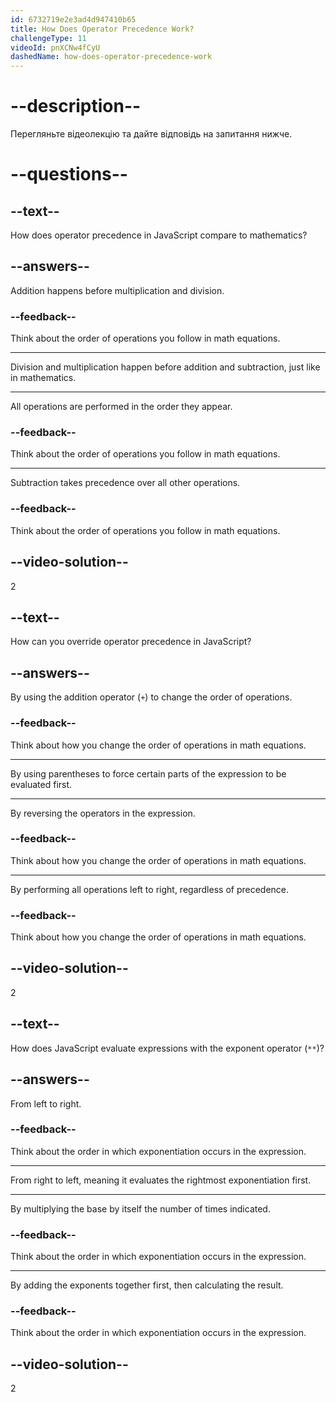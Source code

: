 ```yaml
---
id: 6732719e2e3ad4d947410b65
title: How Does Operator Precedence Work?
challengeType: 11
videoId: pnXCNw4fCyU
dashedName: how-does-operator-precedence-work
---
```


# --description--

Перегляньте відеолекцію та дайте відповідь на запитання нижче.

# --questions--

## --text--

How does operator precedence in JavaScript compare to mathematics?

## --answers--

Addition happens before multiplication and division.

### --feedback--

Think about the order of operations you follow in math equations.

---

Division and multiplication happen before addition and subtraction, just like in mathematics.

---

All operations are performed in the order they appear.

### --feedback--

Think about the order of operations you follow in math equations.

---

Subtraction takes precedence over all other operations.

### --feedback--

Think about the order of operations you follow in math equations.

## --video-solution--

2

## --text--

How can you override operator precedence in JavaScript?

## --answers--

By using the addition operator (`+`) to change the order of operations.

### --feedback--

Think about how you change the order of operations in math equations.

---

By using parentheses to force certain parts of the expression to be evaluated first.

---

By reversing the operators in the expression.

### --feedback--

Think about how you change the order of operations in math equations.

---

By performing all operations left to right, regardless of precedence.

### --feedback--

Think about how you change the order of operations in math equations.

## --video-solution--

2

## --text--

How does JavaScript evaluate expressions with the exponent operator (`**`)?

## --answers--

From left to right.

### --feedback--

Think about the order in which exponentiation occurs in the expression.

---

From right to left, meaning it evaluates the rightmost exponentiation first.

---

By multiplying the base by itself the number of times indicated.

### --feedback--

Think about the order in which exponentiation occurs in the expression.

---

By adding the exponents together first, then calculating the result.

### --feedback--

Think about the order in which exponentiation occurs in the expression.

## --video-solution--

2
